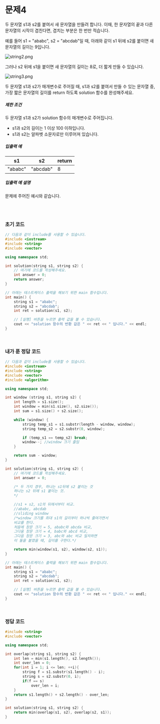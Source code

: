 
# 문제4
두 문자열 s1과 s2를 붙여서 새 문자열을 만들려 합니다. 이때, 한 문자열의 끝과 다른 문자열의 시작이 겹친다면, 겹치는 부분은 한 번만 적습니다.

예를 들어 s1 = "ababc", s2 = "abcdab"일 때, 아래와 같이 s1 뒤에 s2를 붙이면 새 문자열의 길이는 9입니다.

![string2.png](https://grepp-programmers.s3.amazonaws.com/files/ybm/b4bd8f93a2/61f4238b-bcc7-435c-a203-da6ebb27d968.png)

그러나 s2 뒤에 s1을 붙이면 새 문자열의 길이는 8로, 더 짧게 만들 수 있습니다.

![string3.png](https://grepp-programmers.s3.amazonaws.com/files/ybm/e983c2cd38/9ffb7a01-73f3-47d5-aa39-b97543cf7973.png)

두 문자열 s1과 s2가 매개변수로 주어질 때, s1과 s2를 붙여서 만들 수 있는 문자열 중, 가장 짧은 문자열의 길이를 return 하도록 solution 함수를 완성해주세요.

##### 제한 조건
두 문자열 s1과 s2가 solution 함수의 매개변수로 주어집니다.

* s1과 s2의 길이는 1 이상 100 이하입니다.
* s1과 s2는 알파벳 소문자로만 이루어져 있습니다.

##### 입출력 예

| s1      | s2       | return |
|---------|----------|--------|
| "ababc" | "abcdab" | 8      |

##### 입출력 예 설명

문제에 주어진 예시와 같습니다.

<br>
<br>

### 초기 코드

```cpp
// 다음과 같이 include를 사용할 수 있습니다.
#include <iostream>
#include <string>
#include <vector>

using namespace std;

int solution(string s1, string s2) {
    // 여기에 코드를 작성해주세요.
    int answer = 0;
    return answer;
}

// 아래는 테스트케이스 출력을 해보기 위한 main 함수입니다.
int main() {
    string s1 = "ababc";
    string s2 = "abcdab";
    int ret = solution(s1, s2);

    // [실행] 버튼을 누르면 출력 값을 볼 수 있습니다.
    cout << "solution 함수의 반환 값은 " << ret << " 입니다." << endl;
}
```

<br>

### 내가 푼 정답 코드
```cpp
// 다음과 같이 include를 사용할 수 있습니다.
#include <iostream>
#include <string>
#include <vector>
#include <algorithm>

using namespace std;

int window (string s1, string s2) {
	int length = s1.size();
	int window = min(s1.size(), s2.size());
	int sum = s1.size() + s2.size();

	while (window) {
		string temp_s1 = s1.substr(length - window, window);
		string temp_s2 = s2.substr(0, window);

		if (temp_s1 == temp_s2) break;
		window--; //window 크기 줄임
	}

	return sum - window;
}

int solution(string s1, string s2) {
	// 여기에 코드를 작성해주세요.
	int answer = 0;

	/* 두 가지 경우, 하나는 s1뒤에 s2 붙이는 것
	하나는 s2 뒤에 s1 붙이는 것.
	*/

	//s1 + s2, s1의 뒤에서부터 비교.
	//ababc, abcdab
	//sliding window
	/*window 크기를 최대 s1의 길이부터 하나씩 줄여가면서
	비교를 한다. 
	처음에 창문 크기 = 5, ababc와 abcda 비교,
	그다움 창문 크기 = 4, babc와 abcd 비교,
	그다음 창문 크기 = 3, abc와 abc 비교 일치하면 
	이 둘을 붙였을 때, 길이를 구한다.*/

	return min(window(s1, s2), window(s2, s1));
}

// 아래는 테스트케이스 출력을 해보기 위한 main 함수입니다.
int main() {
	string s1 = "ababc";
	string s2 = "abcdab";
	int ret = solution(s1, s2);

	// [실행] 버튼을 누르면 출력 값을 볼 수 있습니다.
	cout << "solution 함수의 반환 값은 " << ret << " 입니다." << endl;
}
```

<br>

### 정답 코드
```cpp
#include <string>
#include <vector>

using namespace std;

int overlap(string s1, string s2) {
    int len = min(s1.length(), s2.length());
    int over_len = 0;
    for(int i = 1; i <= len; ++i){
        string f = s1.substr(s1.length() - i);
        string s = s2.substr(0, i);
        if(f == s)
            over_len = i;
    }
    return s1.length() + s2.length() - over_len;
}

int solution(string s1, string s2) {
    return min(overlap(s1, s2), overlap(s2, s1));
}
```
